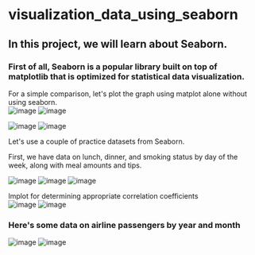 # visualization_data_using_seaborn

## In this project, we will learn about Seaborn.  

### First of all, Seaborn is a popular library built on top of matplotlib that is optimized for statistical data visualization.  

For a simple comparison, let's plot the graph using matplot alone without using seaborn.  
![image](https://github.com/KoshCocna/visualization_data_using_seaborn/assets/76080450/ac89196b-a4a0-48da-86ae-92594b27e551)
![image](https://github.com/KoshCocna/visualization_data_using_seaborn/assets/76080450/b42b4812-051b-4fa0-8d0d-518d6e7ccca1)

![image](https://github.com/KoshCocna/visualization_data_using_seaborn/assets/76080450/6c116973-5b14-4f7a-881a-ad33332eb174)
![image](https://github.com/KoshCocna/visualization_data_using_seaborn/assets/76080450/1e8b8649-5d24-447c-89f7-4309e59a5160)

Let's use a couple of practice datasets from Seaborn.  

First, we have data on lunch, dinner, and smoking status by day of the week, along with meal amounts and tips.  

![image](https://github.com/KoshCocna/visualization_data_using_seaborn/assets/76080450/6e4a67d9-97f5-444f-a5f8-07a9efb048b1)
![image](https://github.com/KoshCocna/visualization_data_using_seaborn/assets/76080450/6aecb023-a570-4523-9d05-2a35782630a4)
![image](https://github.com/KoshCocna/visualization_data_using_seaborn/assets/76080450/2f6da8ab-68a4-49e4-9e03-2f3cfd8e5f9f)

lmplot for determining appropriate correlation coefficients  
![image](https://github.com/KoshCocna/visualization_data_using_seaborn/assets/76080450/c517340c-a971-4add-aaeb-9bd7a115d178)
![image](https://github.com/KoshCocna/visualization_data_using_seaborn/assets/76080450/c8cee01d-2583-4e3f-90e9-48faae59b5da)


### Here's some data on airline passengers by year and month  

![image](https://github.com/KoshCocna/visualization_data_using_seaborn/assets/76080450/70c3af3c-4afb-4f28-a815-9ce5b26c08e3)
![image](https://github.com/KoshCocna/visualization_data_using_seaborn/assets/76080450/6255ef39-2e9d-45d9-84e1-7729513c348f)
